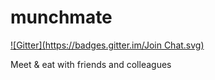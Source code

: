 munchmate
=========
[![Gitter](https://badges.gitter.im/Join Chat.svg)](https://gitter.im/OsnaCS/munchmate?utm_source=badge&utm_medium=badge&utm_campaign=pr-badge&utm_content=badge)

Meet &amp; eat with friends and colleagues
